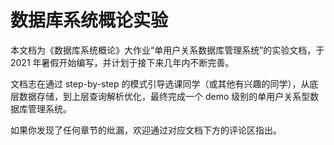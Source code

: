 # 数据库系统概论实验

本文档为《数据库系统概论》大作业“单用户关系数据库管理系统”的实验文档，于 2021 年暑假开始编写，并计划于接下来几年内不断完善。

文档志在通过 step-by-step 的模式引导选课同学（或其他有兴趣的同学），从底层数据存储，到上层查询解析优化，最终完成一个 demo 级别的单用户关系型数据库管理系统。

如果你发现了任何章节的纰漏，欢迎通过对应文档下方的评论区指出。
